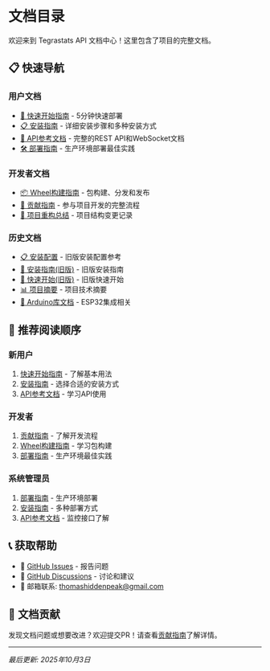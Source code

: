 # 文档目录

欢迎来到 Tegrastats API 文档中心！这里包含了项目的完整文档。

## 📋 快速导航

### 用户文档
- [🚀 快速开始指南](QUICKSTART.md) - 5分钟快速部署
- [📋 安装指南](INSTALLATION_GUIDE.md) - 详细安装步骤和多种安装方式
- [📖 API参考文档](API_REFERENCE.md) - 完整的REST API和WebSocket文档
- [🛠️ 部署指南](DEPLOYMENT_GUIDE.md) - 生产环境部署最佳实践

### 开发者文档
- [📦 Wheel构建指南](WHEEL_BUILD_GUIDE.md) - 包构建、分发和发布
- [🤝 贡献指南](CONTRIBUTING.md) - 参与项目开发的完整流程
- [📝 项目重构总结](PROJECT_RESTRUCTURE_SUMMARY.md) - 项目结构变更记录

### 历史文档
- [📋 安装配置](INSTALL_CONFIG.md) - 旧版安装配置参考
- [📖 安装指南(旧版)](INSTALL_GUIDE.md) - 旧版安装指南
- [🚀 快速开始(旧版)](QUICK_START.md) - 旧版快速开始
- [📊 项目摘要](PROJECT_SUMMARY.md) - 项目技术摘要
- [🔧 Arduino库文档](arduino_libraries.md) - ESP32集成相关

## 🎯 推荐阅读顺序

### 新用户
1. [快速开始指南](QUICKSTART.md) - 了解基本用法
2. [安装指南](INSTALLATION_GUIDE.md) - 选择合适的安装方式
3. [API参考文档](API_REFERENCE.md) - 学习API使用

### 开发者
1. [贡献指南](CONTRIBUTING.md) - 了解开发流程
2. [Wheel构建指南](WHEEL_BUILD_GUIDE.md) - 学习包构建
3. [部署指南](DEPLOYMENT_GUIDE.md) - 生产环境最佳实践

### 系统管理员
1. [部署指南](DEPLOYMENT_GUIDE.md) - 生产环境部署
2. [安装指南](INSTALLATION_GUIDE.md) - 多种部署方式
3. [API参考文档](API_REFERENCE.md) - 监控接口了解

## 📞 获取帮助

- 🐛 [GitHub Issues](https://github.com/thomas-hiddenpeak/rm01OrinStatus/issues) - 报告问题
- 💬 [GitHub Discussions](https://github.com/thomas-hiddenpeak/rm01OrinStatus/discussions) - 讨论和建议
- 📧 邮箱联系: thomashiddenpeak@gmail.com

## 📝 文档贡献

发现文档问题或想要改进？欢迎提交PR！请查看[贡献指南](CONTRIBUTING.md)了解详情。

---

*最后更新: 2025年10月3日*